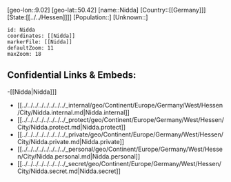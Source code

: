 ﻿---
location: [50.42,9.02]
mapzoom: [7,12] 
mapmarker: city 
type: City
tags:
- geo/City


SpocWebEntityId: 32894
isDeleted: false
confidential: public

---
[geo-lon::9.02]
[geo-lat::50.42]
[name::Nidda]
[Country::[[Germany]]]
[State:[[../../Hessen]]]]
[Population::]
[Unknown::]


```leaflet
id: Nidda
coordinates: [[Nidda]]
markerFile: [[Nidda]]
defaultZoom: 11 
maxZoom: 18
```


## Confidential Links & Embeds: 
-[[Nidda|Nidda]]] 
- [[../../../../../../../../_internal/geo/Continent/Europe/Germany/West/Hessen/City/Nidda.internal.md|Nidda.internal]] 
- [[../../../../../../../../_protect/geo/Continent/Europe/Germany/West/Hessen/City/Nidda.protect.md|Nidda.protect]] 
- [[../../../../../../../../_private/geo/Continent/Europe/Germany/West/Hessen/City/Nidda.private.md|Nidda.private]] 
- [[../../../../../../../../_personal/geo/Continent/Europe/Germany/West/Hessen/City/Nidda.personal.md|Nidda.personal]] 
- [[../../../../../../../../_secret/geo/Continent/Europe/Germany/West/Hessen/City/Nidda.secret.md|Nidda.secret]] 
